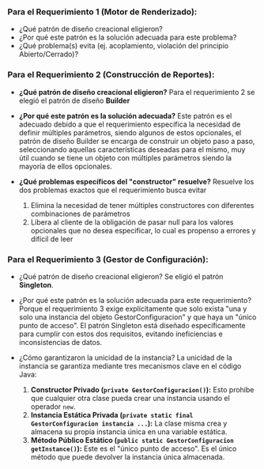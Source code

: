 ### Para el Requerimiento 1 (Motor de Renderizado):
- ¿Qué patrón de diseño creacional eligieron?
- ¿Por qué este patrón es la solución adecuada para este problema?
- ¿Qué problema(s) evita (ej. acoplamiento, violación del principio Abierto/Cerrado)?
  
### Para el Requerimiento 2 (Construcción de Reportes):
- **¿Qué patrón de diseño creacional eligieron?**
    Para el requerimiento 2 se elegió el patrón de diseño **Builder**

- **¿Por qué este patrón es la solución adecuada?**
    Este patrón es el adecuado debido a que el requerimiento específica la necesidad de definir múltiples parámetros, siendo algunos de estos opcionales, el patrón de diseño Builder se encarga de construir un objeto paso a paso, seleccionando aquellas características deseadas para el mismo, muy útil cuando se tiene un objeto con múltiples parámetros siendo la mayoría de ellos opcionales.
- **¿Qué problemas específicos del "constructor" resuelve?**
    Resuelve los dos problemas exactos que el requerimiento busca evitar
    1. Elimina la necesidad de tener múltiples constructores con diferentes combinaciones de parámetros
    2. Libera al cliente de la obligación de pasar null para los valores opcionales que no desea especificar, lo cual es propenso a errores y difícil de leer
  

### Para el Requerimiento 3 (Gestor de Configuración):
- ¿Qué patrón de diseño creacional eligieron?
  Se eligió el patrón **Singleton**.

- ¿Por qué este patrón es la solución adecuada para este requerimiento?
  Porque el requerimiento 3 exige explícitamente que solo exista "una y solo una instancia del objeto GestorConfiguracion" y que haya un "único punto de acceso". El patrón Singleton está diseñado específicamente para cumplir con estos dos requisitos, evitando ineficiencias e inconsistencias de datos.

- ¿Cómo garantizaron la unicidad de la instancia? 
  La unicidad de la instancia se garantiza mediante tres mecanismos clave en el código Java:
    1.  **Constructor Privado (`private GestorConfiguracion()`):** Esto prohíbe que cualquier otra clase pueda crear una instancia usando el operador `new`.
    2.  **Instancia Estática Privada (`private static final GestorConfiguracion instancia ...`):** La clase misma crea y almacena su propia instancia única en una variable estática.
    3.  **Método Público Estático (`public static GestorConfiguracion getInstance()`):** Este es el "único punto de acceso". Es el único método que puede devolver la instancia única almacenada.
